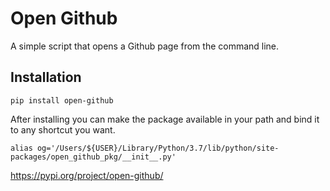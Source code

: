 # Open Github

A simple script that opens a Github page from the command line.

## Installation

`pip install open-github`

After installing you can make the package available in your path and bind it to any shortcut you want.

`alias og='/Users/${USER}/Library/Python/3.7/lib/python/site-packages/open_github_pkg/__init__.py'`

https://pypi.org/project/open-github/

